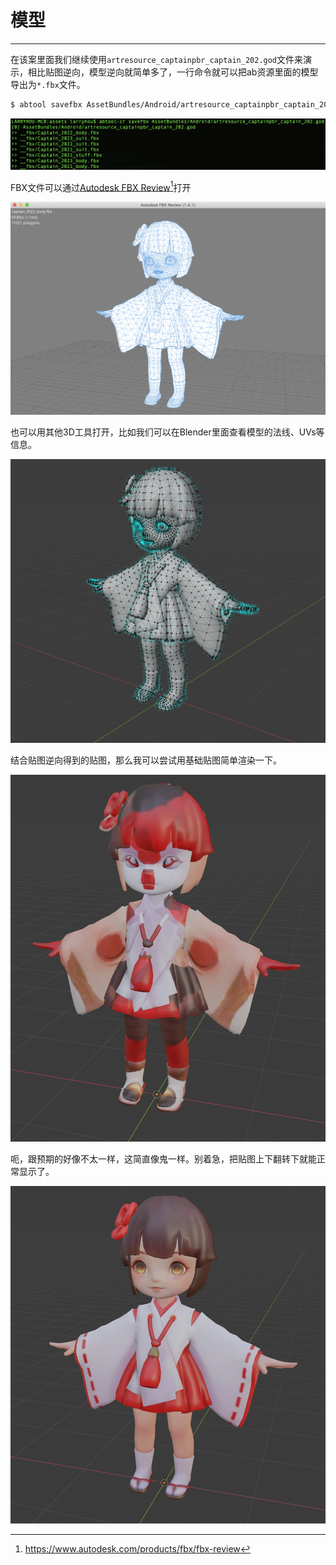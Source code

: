 # 模型
---

在该案里面我们继续使用`artresource_captainpbr_captain_202.god`文件来演示，相比贴图逆向，模型逆向就简单多了，一行命令就可以把ab资源里面的模型导出为`*.fbx`文件。

```bash
$ abtool savefbx AssetBundles/Android/artresource_captainpbr_captain_202.god
```

![](savefbx.png)

FBX文件可以通过[Autodesk FBX Review](https://www.autodesk.com/products/fbx/fbx-review)[^1]打开

![](model-review.png)

也可以用其他3D工具打开，比如我们可以在Blender里面查看模型的法线、UVs等信息。

![](model.png)

结合贴图逆向得到的贴图，那么我可以尝试用基础贴图简单渲染一下。

![](model-basic.png)

呃，跟预期的好像不太一样，这简直像鬼一样。别着急，把贴图上下翻转下就能正常显示了。

![](model-basic-flip.png)


[^1]: https://www.autodesk.com/products/fbx/fbx-review
